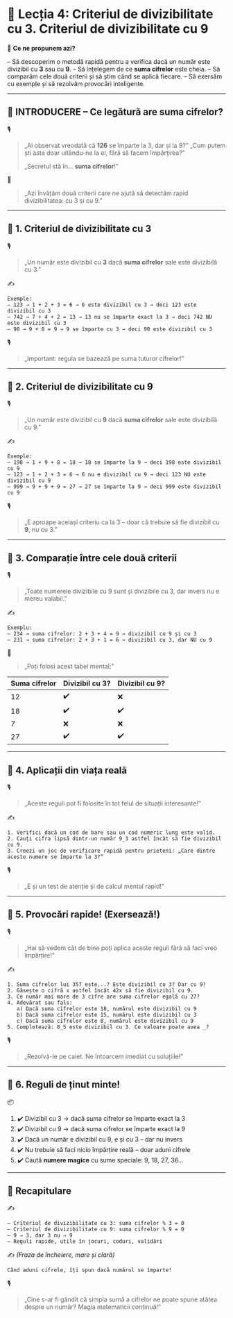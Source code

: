 # 📘 Lecția 4: Criteriul de divizibilitate cu 3. Criteriul de divizibilitate cu 9

🎯 **Ce ne propunem azi?**

– Să descoperim o metodă rapidă pentru a verifica dacă un număr este divizibil cu **3** sau cu **9**.
 – Să înțelegem de ce **suma cifrelor** este cheia.
 – Să comparăm cele două criterii și să știm când se aplică fiecare.
 – Să exersăm cu exemple și să rezolvăm provocări inteligente.

------

## 🔔 INTRODUCERE – Ce legătură are suma cifrelor?

🎙️

> „Ai observat vreodată că **126** se împarte la 3, dar și la 9?”
>  „Cum putem ști asta doar uitându-ne la el, fără să facem împărțirea?”
>
> „Secretul stă în… **suma cifrelor**!”

🧠

> „Azi învățăm două criterii care ne ajută să detectăm rapid divizibilitatea: cu 3 și cu 9.”

------

## 🔹 1. Criteriul de divizibilitate cu 3

🎙️

> „Un număr este divizibil cu **3** dacă **suma cifrelor** sale este divizibilă cu 3.”

✍️

```
Exemple:  
– 123 → 1 + 2 + 3 = 6 → 6 este divizibil cu 3 → deci 123 este divizibil cu 3  
– 742 → 7 + 4 + 2 = 13 → 13 nu se împarte exact la 3 → deci 742 NU este divizibil cu 3  
– 90 → 9 + 0 = 9 → 9 se împarte cu 3 → deci 90 este divizibil cu 3
```

🎙️

> „Important: regula se bazează pe suma tuturor cifrelor!”

------

## 🔹 2. Criteriul de divizibilitate cu 9

🎙️

> „Un număr este divizibil cu **9** dacă **suma cifrelor** sale este divizibilă cu 9.”

✍️

```
Exemple:  
– 198 → 1 + 9 + 8 = 18 → 18 se împarte la 9 → deci 198 este divizibil cu 9  
– 123 → 1 + 2 + 3 = 6 → 6 nu e divizibil cu 9 → deci 123 NU este divizibil cu 9  
– 999 → 9 + 9 + 9 = 27 → 27 se împarte la 9 → deci 999 este divizibil cu 9
```

🎙️

> „E aproape același criteriu ca la 3 – doar că trebuie să fie divizibil cu **9**, nu cu 3.”

------

## 🔹 3. Comparație între cele două criterii

🎙️

> „Toate numerele divizibile cu 9 sunt și divizibile cu 3, dar invers nu e mereu valabil.”

✍️

```
Exemplu:  
– 234 → suma cifrelor: 2 + 3 + 4 = 9 → divizibil cu 9 și cu 3  
– 231 → suma cifrelor: 2 + 3 + 1 = 6 → divizibil cu 3, dar NU cu 9
```

🧠

> „Poți folosi acest tabel mental:”

| Suma cifrelor | Divizibil cu 3? | Divizibil cu 9? |
| ------------- | --------------- | --------------- |
| 12            | ✔️               | ❌               |
| 18            | ✔️               | ✔️               |
| 7             | ❌               | ❌               |
| 27            | ✔️               | ✔️               |

------

## 🔹 4. Aplicații din viața reală

🎙️

> „Aceste reguli pot fi folosite în tot felul de situații interesante!”

✍️

```
1. Verifici dacă un cod de bare sau un cod numeric lung este valid.  
2. Cauți cifra lipsă dintr-un număr 9_3 astfel încât să fie divizibil cu 9.  
3. Creezi un joc de verificare rapidă pentru prieteni: „Care dintre aceste numere se împarte la 3?”
```

🎙️

> „E și un test de atenție și de calcul mental rapid!”

------

## 🔹 5. Provocări rapide! (Exersează!)

🎙️

> „Hai să vedem cât de bine poți aplica aceste reguli fără să faci vreo împărțire!”

✍️

```
1. Suma cifrelor lui 357 este...? Este divizibil cu 3? Dar cu 9?  
2. Găsește o cifră x astfel încât 42x să fie divizibil cu 9.  
3. Ce număr mai mare de 3 cifre are suma cifrelor egală cu 27?  
4. Adevărat sau fals:
   a) Dacă suma cifrelor este 18, numărul este divizibil cu 9  
   b) Dacă suma cifrelor este 15, numărul este divizibil cu 3  
   c) Dacă suma cifrelor este 8, numărul este divizibil cu 9  
5. Completează: 8_5 este divizibil cu 3. Ce valoare poate avea _?
```

🎙️

> „Rezolvă-le pe caiet. Ne întoarcem imediat cu soluțiile!”

------

## 🔹 6. Reguli de ținut minte!

📦

1. ✔️ Divizibil cu 3 → dacă suma cifrelor se împarte exact la 3
2. ✔️ Divizibil cu 9 → dacă suma cifrelor se împarte exact la 9
3. ✔️ Dacă un număr e divizibil cu 9, e și cu 3 – dar nu invers
4. ✔️ Nu trebuie să faci nicio împărțire reală – doar aduni cifrele
5. ✔️ Caută **numere magice** cu sume speciale: 9, 18, 27, 36…

------

## 🔁 Recapitulare

✍️

```
– Criteriul de divizibilitate cu 3: suma cifrelor % 3 = 0  
– Criteriul de divizibilitate cu 9: suma cifrelor % 9 = 0  
– 9 ⇒ 3, dar 3 nu ⇒ 9  
– Reguli rapide, utile în jocuri, coduri, validări
```

✍️ *(Fraza de încheiere, mare și clară)*

```
Când aduni cifrele, îți spun dacă numărul se împarte!
```

🎙️

> „Cine s-ar fi gândit că simpla sumă a cifrelor ne poate spune atâtea despre un număr? Magia matematicii continuă!”

